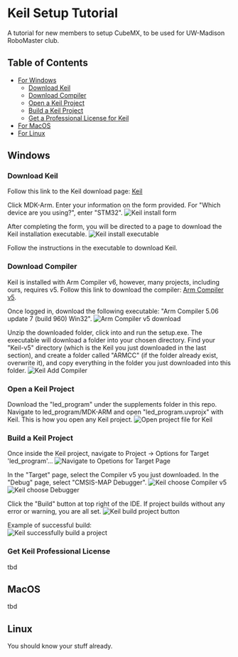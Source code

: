 # Keil Setup Tutorial
A tutorial for new members to setup CubeMX, to be used for UW-Madison RoboMaster club.

## Table of Contents
- [For Windows](#windows)
  - [Download Keil](#download-keil)
  - [Download Compiler](#download-compiler)
  - [Open a Keil Project](#open-a-keil-project)
  - [Build a Keil Project](#build-a-keil-project)
  - [Get a Professional License for Keil](#get-keil-professional-license)
- [For MacOS](#macos)
- [For Linux](#linux)

## Windows
### Download Keil
Follow this link to the Keil download page: [Keil](https://www.keil.com/download/product/?utm_source=chatgpt.com)

Click MDK-Arm. Enter your information on the form provided. For "Which device are you using?", enter "STM32".
![Keil install form](images/keil-install-form.png)

After completing the form, you will be directed to a page to download the Keil installation executable.
![Keil install executable](images/keil-install-site.png)

Follow the instructions in the executable to download Keil.
### Download Compiler
Keil is installed with Arm Compiler v6, however, many projects, including ours, requires v5. Follow this link to download the compiler: [Arm Compiler v5](https://developer.arm.com/downloads/view/ACOMP5).

Once logged in, download the following executable: "Arm Compiler 5.06 update 7 (build 960) Win32".
![Arm Compiler v5 download](images/keil-compiler-download)

Unzip the downloaded folder, click into and run the setup.exe. The executable will download a folder into your chosen directory. Find your "Keil-v5" directory (which is the Keil you just downloaded in the last section), and create a folder called "ARMCC" (if the folder already exist, overwrite it), and copy everything in the folder you just downloaded into this folder.
![Keil Add Compiler](images/keil-compiler-directory.png)

### Open a Keil Project
Download the "led_program" under the supplements folder in this repo. Navigate to led_program/MDK-ARM and open "led_program.uvprojx" with Keil. This is how you open any Keil project.
![Open project file for Keil](images/keil-open-project.png)

### Build a Keil Project
Once inside the Keil project, navigate to Project -> Options for Target 'led_program'...
![Navigate to Opetions for Target Page](images/keil-navigate-build.png)

In the "Target" page, select the Compiler v5 you just downloaded. In the "Debug" page, select "CMSIS-MAP Debugger".
![Keil choose Compiler v5](images/keil-choose-compiler.png)
![Keil choose Debugger](images/keil-choose-debugger.png)

Click the "Build" button at top right of the IDE. If project builds without any error or warning, you are all set.
![Keil build project button](images/keil-build-button.png)

Example of successful build:<br>
![Keil successfully build a project](images/keil-success-build.png)

### Get Keil Professional License
tbd

## MacOS
tbd

## Linux
You should know your stuff already.
